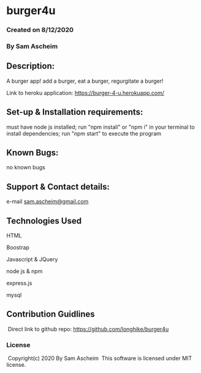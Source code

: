 # burger4u

### Created on 8/12/2020

### By Sam Ascheim

## Description:

A burger app! add a burger, eat a burger, regurgitate a burger!

Link to heroku application: https://burger-4-u.herokuapp.com/

## Set-up & Installation requirements:

must have node js installed;
run "npm install" or "npm i" in your terminal to install dependencies;
run "npm start" to execute the program

## Known Bugs:

no known bugs

## Support & Contact details:

e-mail sam.ascheim@gmail.com

## Technologies Used

HTML

Boostrap

Javascript & JQuery

node js & npm

express.js

mysql

## Contribution Guidlines 
​
Direct link to github repo:
https://github.com/longhike/burger4u
​
### License
​
Copyright(c) 2020 By Sam Ascheim
​
This software is licensed under MIT license.
